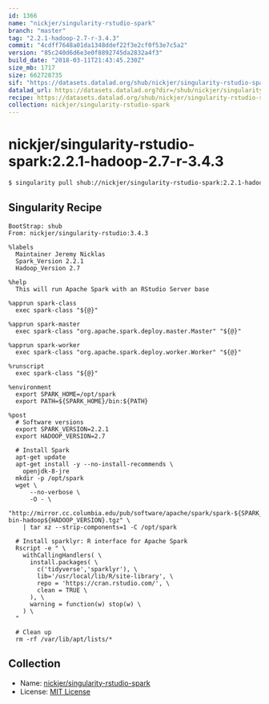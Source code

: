 ```yaml
---
id: 1366
name: "nickjer/singularity-rstudio-spark"
branch: "master"
tag: "2.2.1-hadoop-2.7-r-3.4.3"
commit: "4cdff7648a01da1348ddef22f3e2cf0f53e7c5a2"
version: "85c240d6d6e3e0f8892745da2832a4f3"
build_date: "2018-03-11T21:43:45.230Z"
size_mb: 1717
size: 662728735
sif: "https://datasets.datalad.org/shub/nickjer/singularity-rstudio-spark/2.2.1-hadoop-2.7-r-3.4.3/2018-03-11-4cdff764-85c240d6/85c240d6d6e3e0f8892745da2832a4f3.simg"
datalad_url: https://datasets.datalad.org?dir=/shub/nickjer/singularity-rstudio-spark/2.2.1-hadoop-2.7-r-3.4.3/2018-03-11-4cdff764-85c240d6/
recipe: https://datasets.datalad.org/shub/nickjer/singularity-rstudio-spark/2.2.1-hadoop-2.7-r-3.4.3/2018-03-11-4cdff764-85c240d6/Singularity
collection: nickjer/singularity-rstudio-spark
---
```


# nickjer/singularity-rstudio-spark:2.2.1-hadoop-2.7-r-3.4.3

```bash
$ singularity pull shub://nickjer/singularity-rstudio-spark:2.2.1-hadoop-2.7-r-3.4.3
```

## Singularity Recipe

```singularity
BootStrap: shub
From: nickjer/singularity-rstudio:3.4.3

%labels
  Maintainer Jeremy Nicklas
  Spark_Version 2.2.1
  Hadoop_Version 2.7

%help
  This will run Apache Spark with an RStudio Server base

%apprun spark-class
  exec spark-class "${@}"

%apprun spark-master
  exec spark-class "org.apache.spark.deploy.master.Master" "${@}"

%apprun spark-worker
  exec spark-class "org.apache.spark.deploy.worker.Worker" "${@}"

%runscript
  exec spark-class "${@}"

%environment
  export SPARK_HOME=/opt/spark
  export PATH=${SPARK_HOME}/bin:${PATH}

%post
  # Software versions
  export SPARK_VERSION=2.2.1
  export HADOOP_VERSION=2.7

  # Install Spark
  apt-get update
  apt-get install -y --no-install-recommends \
    openjdk-8-jre
  mkdir -p /opt/spark
  wget \
      --no-verbose \
      -O - \
      "http://mirror.cc.columbia.edu/pub/software/apache/spark/spark-${SPARK_VERSION}/spark-${SPARK_VERSION}-bin-hadoop${HADOOP_VERSION}.tgz" \
    | tar xz --strip-components=1 -C /opt/spark

  # Install sparklyr: R interface for Apache Spark
  Rscript -e " \
    withCallingHandlers( \
      install.packages( \
        c('tidyverse','sparklyr'), \
        lib='/usr/local/lib/R/site-library', \
        repo = 'https://cran.rstudio.com/', \
        clean = TRUE \
      ), \
      warning = function(w) stop(w) \
    ) \
  "

  # Clean up
  rm -rf /var/lib/apt/lists/*
```

## Collection

 - Name: [nickjer/singularity-rstudio-spark](https://github.com/nickjer/singularity-rstudio-spark)
 - License: [MIT License](https://api.github.com/licenses/mit)


